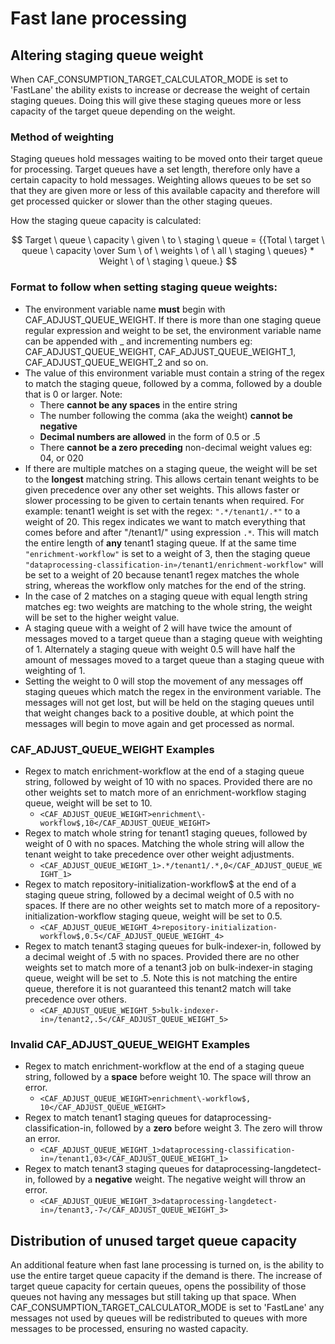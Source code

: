 # Fast lane processing 

## Altering staging queue weight
When CAF_CONSUMPTION_TARGET_CALCULATOR_MODE is set to 'FastLane' the ability exists to 
increase or decrease the weight of certain staging queues. Doing this will give these 
staging queues more or less capacity of the target queue depending on the weight.

### Method of weighting
Staging queues hold messages waiting to be moved onto their target queue for processing. 
Target queues have a set length, therefore only have a certain capacity to hold messages. 
Weighting allows queues to be set so that they are given more or less of this available capacity and therefore will
get processed quicker or slower than the other staging queues.

How the staging queue capacity is calculated: 

$$ Target \ queue \ capacity \ given \ to \ staging \ queue  = {{Total \ target \ queue \ capacity \over Sum \ of \ weights \ of \ all 
\ staging \ queues} * Weight \ of \ staging \ queue.} $$

### Format to follow when setting staging queue weights: 

* The environment variable name **must** begin with CAF_ADJUST_QUEUE_WEIGHT. If there is more than one staging queue regular expression and weight to be set, 
the environment variable name can be appended with _ and incrementing numbers 
eg: CAF_ADJUST_QUEUE_WEIGHT, CAF_ADJUST_QUEUE_WEIGHT_1, CAF_ADJUST_QUEUE_WEIGHT_2 and so on. 
* The value of this environment variable must contain a string of the regex to match the staging queue, followed by a comma, followed
by a double that is 0 or larger. Note:
  * There **cannot be any spaces** in the entire string 
  * The number following the comma (aka the weight) **cannot be negative**
  * **Decimal numbers are allowed** in the form of 0.5 or .5
  * There **cannot be a zero preceding** non-decimal weight values eg: 04, or 020
* If there are multiple matches on a staging queue, the weight will be set to the **longest** matching string. This allows 
  certain tenant weights to be given precedence over any other set weights. This allows faster or slower processing 
  to be given to certain tenants when required. 
  For example: tenant1 weight is set with the regex: `".*/tenant1/.*"` to a weight of 20. This regex indicates we 
  want to match everything that comes before and after "/tenant1/" using expression `.*`. This will match the entire length 
  of **any** tenant1 staging queue. 
  If at the same time `"enrichment-workflow"` is set to a weight of 3, then the staging queue 
  `"dataprocessing-classification-in»/tenant1/enrichment-workflow"` will be set to a weight of 20 because tenant1 regex 
  matches the whole string, whereas the workflow only matches for the end of the string.
* In the case of 2 matches on a staging queue with equal length string matches eg: two weights are matching to the whole string,
  the weight will be set to the higher weight value.
* A staging queue with a weight of 2 will have twice the amount of messages moved to a target queue than a staging queue with 
  weighting of 1. Alternately a staging queue with weight 0.5 will have half the amount of messages moved to a target queue than a 
  staging queue with weighting of 1. 
* Setting the weight to 0 will stop the movement of any messages off staging queues which match the regex in the environment variable. 
  The messages will not get lost, but will be held on the staging queues until that weight changes back to a positive double, at which 
  point the messages will begin to move again and get processed as normal. 

### CAF_ADJUST_QUEUE_WEIGHT Examples
* Regex to match enrichment-workflow at the end of a staging queue string, followed by weight of 10 with no spaces. Provided
  there are no other weights set to match more of an enrichment-workflow staging queue, weight will be set to 10.
  * `<CAF_ADJUST_QUEUE_WEIGHT>enrichment\-workflow$,10</CAF_ADJUST_QUEUE_WEIGHT>`
* Regex to match whole string for tenant1 staging queues, followed by weight of 0 with no spaces. Matching the whole string will 
  allow the tenant weight to take precedence over other weight adjustments. 
  * `<CAF_ADJUST_QUEUE_WEIGHT_1>.*/tenant1/.*,0</CAF_ADJUST_QUEUE_WEIGHT_1>`
* Regex to match repository-initialization-workflow$ at the end of a staging queue string, followed by a decimal weight of 0.5 with no 
  spaces. If there are no other weights set to match more of a repository-initialization-workflow staging queue, weight will be set to 
  0.5.
  * `<CAF_ADJUST_QUEUE_WEIGHT_4>repository-initialization-workflow$,0.5</CAF_ADJUST_QUEUE_WEIGHT_4>`
* Regex to match tenant3 staging queues for bulk-indexer-in, followed by a decimal weight of .5 with no spaces. Provided
  there are no other weights set to match more of a tenant3 job on bulk-indexer-in staging queue, weight will be set to .5. 
  Note this is not matching the entire queue, therefore it is not guaranteed this tenant2 match will take precedence over others. 
  * `<CAF_ADJUST_QUEUE_WEIGHT_5>bulk-indexer-in»/tenant2,.5</CAF_ADJUST_QUEUE_WEIGHT_5>`

### Invalid CAF_ADJUST_QUEUE_WEIGHT Examples
* Regex to match enrichment-workflow at the end of a staging queue string, followed by a **space** before weight 10. The space will 
  throw an error.
  * `<CAF_ADJUST_QUEUE_WEIGHT>enrichment\-workflow$, 10</CAF_ADJUST_QUEUE_WEIGHT>`
* Regex to match tenant1 staging queues for dataprocessing-classification-in, followed by a **zero** before weight 3. 
  The zero will throw an error.
  * `<CAF_ADJUST_QUEUE_WEIGHT_1>dataprocessing-classification-in»/tenant1,03</CAF_ADJUST_QUEUE_WEIGHT_1>`
* Regex to match tenant3 staging queues for dataprocessing-langdetect-in, followed by a **negative** weight. 
  The negative weight will throw an error.
  * `<CAF_ADJUST_QUEUE_WEIGHT_3>dataprocessing-langdetect-in»/tenant3,-7</CAF_ADJUST_QUEUE_WEIGHT_3>`

## Distribution of unused target queue capacity
An additional feature when fast lane processing is turned on, is the ability to use the entire target queue capacity
if the demand is there. 
The increase of target queue capacity for certain queues, opens the possibility of those queues not having 
any messages but still taking up that space. When CAF_CONSUMPTION_TARGET_CALCULATOR_MODE is set to 'FastLane' any messages
not used by queues will be redistributed to queues with more messages to be processed, ensuring no wasted capacity.
